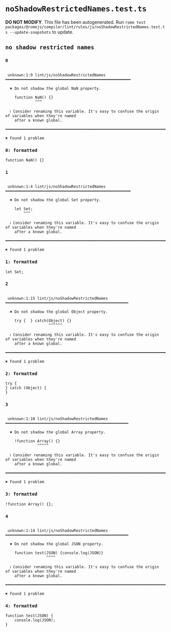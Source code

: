 # `noShadowRestrictedNames.test.ts`

**DO NOT MODIFY**. This file has been autogenerated. Run `rome test packages/@romejs/compiler/lint/rules/js/noShadowRestrictedNames.test.ts --update-snapshots` to update.

## `no shadow restricted names`

### `0`

```

 unknown:1:9 lint/js/noShadowRestrictedNames ━━━━━━━━━━━━━━━━━━━━━━━━━━━━━━━━━━━━━━━━━━━━━━━━━━━━━━━

  ✖ Do not shadow the global NaN property.

    function NaN() {}
             ^^^

  ℹ Consider renaming this variable. It's easy to confuse the origin of variables when they're named
    after a known global.

━━━━━━━━━━━━━━━━━━━━━━━━━━━━━━━━━━━━━━━━━━━━━━━━━━━━━━━━━━━━━━━━━━━━━━━━━━━━━━━━━━━━━━━━━━━━━━━━━━━━

✖ Found 1 problem

```

### `0: formatted`

```
function NaN() {}

```

### `1`

```

 unknown:1:4 lint/js/noShadowRestrictedNames ━━━━━━━━━━━━━━━━━━━━━━━━━━━━━━━━━━━━━━━━━━━━━━━━━━━━━━━

  ✖ Do not shadow the global Set property.

    let Set;
        ^^^

  ℹ Consider renaming this variable. It's easy to confuse the origin of variables when they're named
    after a known global.

━━━━━━━━━━━━━━━━━━━━━━━━━━━━━━━━━━━━━━━━━━━━━━━━━━━━━━━━━━━━━━━━━━━━━━━━━━━━━━━━━━━━━━━━━━━━━━━━━━━━

✖ Found 1 problem

```

### `1: formatted`

```
let Set;

```

### `2`

```

 unknown:1:15 lint/js/noShadowRestrictedNames ━━━━━━━━━━━━━━━━━━━━━━━━━━━━━━━━━━━━━━━━━━━━━━━━━━━━━━

  ✖ Do not shadow the global Object property.

    try {  } catch(Object) {}
                   ^^^^^^

  ℹ Consider renaming this variable. It's easy to confuse the origin of variables when they're named
    after a known global.

━━━━━━━━━━━━━━━━━━━━━━━━━━━━━━━━━━━━━━━━━━━━━━━━━━━━━━━━━━━━━━━━━━━━━━━━━━━━━━━━━━━━━━━━━━━━━━━━━━━━

✖ Found 1 problem

```

### `2: formatted`

```
try {
} catch (Object) {
}

```

### `3`

```

 unknown:1:10 lint/js/noShadowRestrictedNames ━━━━━━━━━━━━━━━━━━━━━━━━━━━━━━━━━━━━━━━━━━━━━━━━━━━━━━

  ✖ Do not shadow the global Array property.

    !function Array() {}
              ^^^^^

  ℹ Consider renaming this variable. It's easy to confuse the origin of variables when they're named
    after a known global.

━━━━━━━━━━━━━━━━━━━━━━━━━━━━━━━━━━━━━━━━━━━━━━━━━━━━━━━━━━━━━━━━━━━━━━━━━━━━━━━━━━━━━━━━━━━━━━━━━━━━

✖ Found 1 problem

```

### `3: formatted`

```
!function Array() {};

```

### `4`

```

 unknown:1:14 lint/js/noShadowRestrictedNames ━━━━━━━━━━━━━━━━━━━━━━━━━━━━━━━━━━━━━━━━━━━━━━━━━━━━━━

  ✖ Do not shadow the global JSON property.

    function test(JSON) {console.log(JSON)}
                  ^^^^

  ℹ Consider renaming this variable. It's easy to confuse the origin of variables when they're named
    after a known global.

━━━━━━━━━━━━━━━━━━━━━━━━━━━━━━━━━━━━━━━━━━━━━━━━━━━━━━━━━━━━━━━━━━━━━━━━━━━━━━━━━━━━━━━━━━━━━━━━━━━━

✖ Found 1 problem

```

### `4: formatted`

```
function test(JSON) {
	console.log(JSON);
}

```
